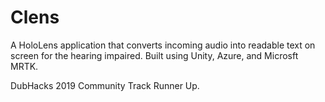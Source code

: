 # Clens

A HoloLens application that converts incoming audio into readable text on screen for the 
hearing impaired. Built using Unity, Azure, and Microsft MRTK. 

DubHacks 2019 Community Track Runner Up.
